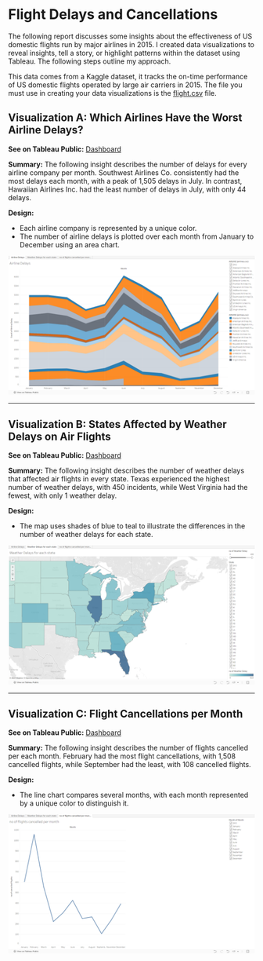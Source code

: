 # Flight Delays and Cancellations

The following report discusses some insights about the effectiveness of US domestic flights run by major airlines in 2015. I created data visualizations to reveal insights, tell a story, or highlight patterns within the dataset using Tableau. The following steps outline my approach.

This data comes from a Kaggle dataset, it tracks the on-time performance of US domestic flights operated by large air carriers in 2015.
The file you must use in creating your data visualizations is the [flight.csv](https://github.com/hadywk/Flight-Delays-and-Cancellations/blob/1548eefe544befc0258ccbbe46cb5aa9d30e2a5b/flights.csv) file.

## Visualization A: Which Airlines Have the Worst Airline Delays?

**See on Tableau Public:**
[Dashboard](https://public.tableau.com/shared/4K2PM6ZNC?:display_count=n&:origin=viz_share_link)

**Summary:**
The following insight describes the number of delays for every airline company per month. Southwest Airlines Co. consistently had the most delays each month, with a peak of 1,505 delays in July. In contrast, Hawaiian Airlines Inc. had the least number of delays in July, with only 44 delays.

**Design:**
- Each airline company is represented by a unique color.
- The number of airline delays is plotted over each month from January to December using an area chart.

![alt text](https://github.com/hadywk/Flight-Delays-and-Cancellations/blob/bdfc6380eea3d5e58aabebf991ed72bbc6c3aced/Air%20Delays.png)

---

## Visualization B: States Affected by Weather Delays on Air Flights

**See on Tableau Public:**
[Dashboard](https://public.tableau.com/shared/QWFFJCWC7?:display_count=n&:origin=viz_share_link)

**Summary:**
The following insight describes the number of weather delays that affected air flights in every state. Texas experienced the highest number of weather delays, with 450 incidents, while West Virginia had the fewest, with only 1 weather delay.

**Design:**
- The map uses shades of blue to teal to illustrate the differences in the number of weather delays for each state.

![alt text](https://github.com/hadywk/Flight-Delays-and-Cancellations/blob/2eb872cc953db9c5a4688b6b68e4d5d31c8306de/Weather%20Delays%20for%20each%20state.png)

---

## Visualization C: Flight Cancellations per Month

**See on Tableau Public:**
[Dashboard](https://public.tableau.com/views/Noofflightcancellationpermonth/noofflightscancelledpermonth?:language=en-US&publish=yes&:display_count=n&:origin=viz_share_link)

**Summary:**
The following insight describes the number of flights cancelled per each month. February had the most flight cancellations, with 1,508 cancelled flights, while September had the least, with 108 cancelled flights.

**Design:**
- The line chart compares several months, with each month represented by a unique color to distinguish it.

![alt text](https://github.com/hadywk/Flight-Delays-and-Cancellations/blob/7be73fcfd43693d641796f91533b091e41bc14f3/no%20of%20flights%20cancelled%20per%20month.png)
